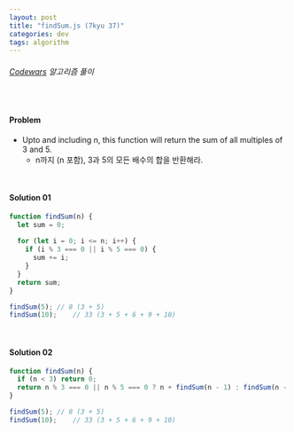 ```yaml
---
layout: post
title: "findSum.js (7kyu 37)"
categories: dev
tags: algorithm
---
```


###### [Codewars](https://www.codewars.com) 알고리즘 풀이

<br>

#### Problem

- Upto and including n, this function will return the sum of all multiples of 3 and 5.
  - n까지 (n 포함), 3과 5의 모든 배수의 합을 반환해라.

<br>

#### Solution 01

```js
function findSum(n) {
  let sum = 0;
  
  for (let i = 0; i <= n; i++) {
    if (i % 3 === 0 || i % 5 === 0) {
      sum += i;
    }
  }
  return sum;
}

findSum(5);	// 8 (3 + 5)
findSum(10);	// 33 (3 + 5 + 6 + 9 + 10)
```

<br>

#### Solution 02

```js
function findSum(n) {
  if (n < 3) return 0;
  return n % 3 === 0 || n % 5 === 0 ? n + findSum(n - 1) : findSum(n - 1);
}

findSum(5);	// 8 (3 + 5)
findSum(10);	// 33 (3 + 5 + 6 + 9 + 10)
```

<br>